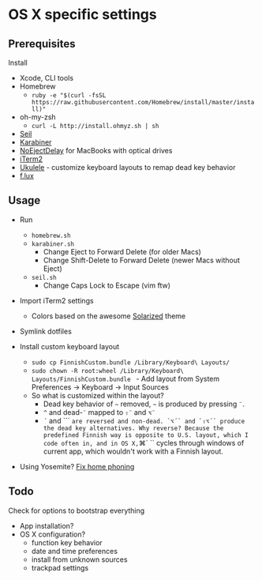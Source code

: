# OS X specific settings

## Prerequisites

Install
- Xcode, CLI tools
- Homebrew
    - `ruby -e "$(curl -fsSL https://raw.githubusercontent.com/Homebrew/install/master/install)"`
- oh-my-zsh
    - `curl -L http://install.ohmyz.sh | sh`
- [Seil](https://pqrs.org/osx/karabiner/seil.html.en)
- [Karabiner](https://pqrs.org/osx/karabiner/index.html.en)
- [NoEjectDelay](https://pqrs.org/osx/karabiner/noejectdelay.html.en) for MacBooks with optical drives
- [iTerm2](http://iterm2.com/)
- [Ukulele](http://scripts.sil.org/cms/scripts/page.php?site_id=nrsi&id=ukelele) - customize keyboard layouts to remap dead key behavior
- [f.lux](https://justgetflux.com/)

## Usage

- Run
    - `homebrew.sh`
    - `karabiner.sh`
        - Change Eject to Forward Delete (for older Macs)
        - Change Shift-Delete to Forward Delete (newer Macs without Eject)
    - `seil.sh`
        - Change Caps Lock to Escape (vim ftw)

- Import iTerm2 settings
    - Colors based on the awesome [Solarized](http://ethanschoonover.com/solarized) theme

- Symlink dotfiles

- Install custom keyboard layout
    - `sudo cp FinnishCustom.bundle /Library/Keyboard\ Layouts/`
    - `sudo chown -R root:wheel /Library/Keyboard\ Layouts/FinnishCustom.bundle `    - Add layout from System Preferences -> Keyboard -> Input Sources
    - So what is customized within the layout?
        - Dead key behavior of `~` removed, `~` is produced by pressing `¨`.
        - `^` and dead-`¨` mapped to `⇧¨` and `⌥¨`
        - `´` and ``` `` are reversed and non-dead. `⌥´` and `⇧⌥´` produce the dead key alternatives. Why reverse? Because the predefined Finnish way is opposite to U.S. layout, which I code often in, and in OS X, ``⌘\` `` cycles through windows of current app, which wouldn't work with a Finnish layout.

- Using Yosemite? [Fix home phoning](https://fix-macosx.com)

## Todo

Check for options to bootstrap everything
- App installation?
- OS X configuration?
    - function key behavior
    - date and time preferences
    - install from unknown sources
    - trackpad settings
